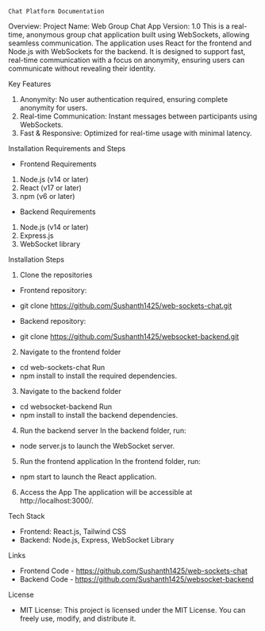    Chat Platform Documentation

Overview:
Project Name: Web Group Chat App
Version: 1.0
This is a real-time, anonymous group chat application built using WebSockets, allowing seamless communication. The application uses React for the frontend and Node.js with WebSockets for the backend. It is designed to support fast, real-time communication with a focus on anonymity, ensuring users can communicate without revealing their identity.

Key Features
1.	Anonymity: No user authentication required, ensuring complete anonymity for users.
2.	Real-time Communication: Instant messages between participants using WebSockets.
3.	Fast & Responsive: Optimized for real-time usage with minimal latency.

Installation Requirements and Steps
-	Frontend Requirements
1.	Node.js (v14 or later)
2.	React (v17 or later)
3.	npm (v6 or later)
-	Backend Requirements
1.	Node.js (v14 or later)
2.	Express.js
3.	WebSocket library

Installation Steps
1.	Clone the repositories
* Frontend repository:
- git clone https://github.com/Sushanth1425/web-sockets-chat.git
* Backend repository:
- git clone https://github.com/Sushanth1425/websocket-backend.git
2.	Navigate to the frontend folder
- cd web-sockets-chat
Run
- npm install
to install the required dependencies.
3.	Navigate to the backend folder
- cd websocket-backend
Run
- npm install
to install the backend dependencies.
4.	Run the backend server
In the backend folder, run:
- node server.js 
to launch the WebSocket server.
5.	Run the frontend application
In the frontend folder, run:
- npm start 
to launch the React application.
6.	Access the App
The application will be accessible at http://localhost:3000/.

  
Tech Stack
-	Frontend: React.js, Tailwind CSS
-	Backend: Node.js, Express, WebSocket Library

Links
-	Frontend Code - https://github.com/Sushanth1425/web-sockets-chat
-	Backend Code - https://github.com/Sushanth1425/websocket-backend

License
- MIT License: This project is licensed under the MIT License. You can freely use, modify, and distribute it.
